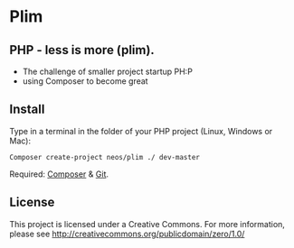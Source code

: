 # Plim

## PHP - less is more (plim). 

- The challenge of smaller project startup PH:P
- using Composer to become great

## Install

Type in a terminal in the folder of your PHP project (Linux, Windows or Mac):

    Composer create-project neos/plim ./ dev-master

Required: [Composer](https://getcomposer.org/download/) & [Git](http://git-scm.com/book/en/Getting-Started-Installing-Git).

## License

This project is licensed under a Creative Commons.
For more information, please see http://creativecommons.org/publicdomain/zero/1.0/

 


